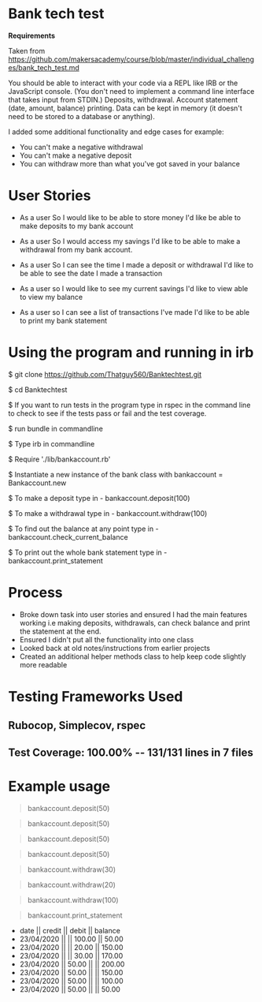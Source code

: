 # Bank tech test

**Requirements**

Taken from https://github.com/makersacademy/course/blob/master/individual_challenges/bank_tech_test.md

You should be able to interact with your code via a REPL like IRB or the JavaScript console. (You don't need to implement a command line interface that takes input from STDIN.)
Deposits, withdrawal.
Account statement (date, amount, balance) printing.
Data can be kept in memory (it doesn't need to be stored to a database or anything).

I added some additional functionality and edge cases for example:
- You can't make a negative withdrawal
- You can't make a negative deposit
- You can withdraw more than what you've got saved in your balance

# User Stories

- As a user
So I would like to be able to store money
I'd like be able to make deposits to my bank account

- As a user
So I would access my savings
I'd like to be able to make a withdrawal from my bank account.

- As a user
So I can see the time I made a deposit or withdrawal
I'd like to be able to see the date I made a transaction

- As a user
so I would like to see my current savings
I'd like to view able to view my balance

- As a user
  so I can see a list of transactions I've made
  I'd like to be able to print my bank statement

# Using the program and running in irb

$ git clone https://github.com/Thatguy560/Banktechtest.git

$ cd Banktechtest

$ If you want to run tests in the program type in rspec in the command line to check to see if the tests pass or fail and the test coverage.

$ run bundle in commandline

$ Type irb in commandline

$ Require './lib/bankaccount.rb'

$ Instantiate a new instance of the bank class with bankaccount = Bankaccount.new

$ To make a deposit type in - bankaccount.deposit(100)

$ To make a withdrawal type in - bankaccount.withdraw(100)

$ To find out the balance at any point type in - bankaccount.check_current_balance

$ To print out the whole bank statement type in - bankaccount.print_statement

# Process

- Broke down task into user stories and ensured I had the main features working i.e making deposits, withdrawals, can check balance and print the statement at the end.
- Ensured I didn't put all the functionality into one class
- Looked back at old notes/instructions from earlier projects
- Created an additional helper methods class to help keep code slightly more readable

# Testing Frameworks Used

  ## Rubocop, Simplecov, rspec

  ## Test Coverage:  100.00% -- 131/131 lines in 7 files

# Example usage

 > bankaccount.deposit(50)

 > bankaccount.deposit(50)

 > bankaccount.deposit(50)

 > bankaccount.deposit(50)

 > bankaccount.withdraw(30)

 > bankaccount.withdraw(20)

 > bankaccount.withdraw(100)

 > bankaccount.print_statement

- date || credit || debit || balance
- 23/04/2020 ||  || 100.00 || 50.00
- 23/04/2020 ||  || 20.00 || 150.00
- 23/04/2020 ||  || 30.00 || 170.00
- 23/04/2020 || 50.00 ||  || 200.00
- 23/04/2020 || 50.00 ||  || 150.00
- 23/04/2020 || 50.00 ||  || 100.00
- 23/04/2020 || 50.00 ||  || 50.00
